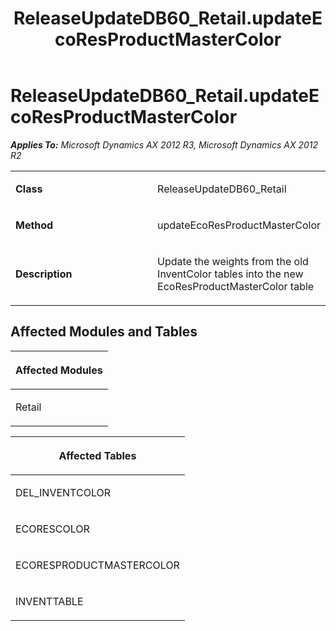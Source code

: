 ﻿---
title: ReleaseUpdateDB60_Retail.updateEcoResProductMasterColor
TOCTitle: ReleaseUpdateDB60_Retail.updateEcoResProductMasterColor
ms:assetid: eacf4ce6-2f25-04ad-d4f6-b95c49dba04b
ms:mtpsurl: https://msdn.microsoft.com/en-us/library/JJ719878(v=AX.60)
ms:contentKeyID: 49711951
ms.date: 05/18/2015
mtps_version: v=AX.60
---

# ReleaseUpdateDB60\_Retail.updateEcoResProductMasterColor 


_**Applies To:** Microsoft Dynamics AX 2012 R3, Microsoft Dynamics AX 2012 R2_

<table>
<colgroup>
<col style="width: 50%" />
<col style="width: 50%" />
</colgroup>
<tbody>
<tr class="odd">
<td><p><strong>Class</strong></p></td>
<td><p>ReleaseUpdateDB60_Retail</p></td>
</tr>
<tr class="even">
<td><p><strong>Method</strong></p></td>
<td><p>updateEcoResProductMasterColor</p></td>
</tr>
<tr class="odd">
<td><p><strong>Description</strong></p></td>
<td><p>Update the weights from the old InventColor tables into the new EcoResProductMasterColor table</p></td>
</tr>
</tbody>
</table>


## Affected Modules and Tables

<table>
<colgroup>
<col style="width: 100%" />
</colgroup>
<thead>
<tr class="header">
<th><p>Affected Modules</p></th>
</tr>
</thead>
<tbody>
<tr class="odd">
<td><p>Retail</p></td>
</tr>
</tbody>
</table>


<table>
<colgroup>
<col style="width: 100%" />
</colgroup>
<thead>
<tr class="header">
<th><p>Affected Tables</p></th>
</tr>
</thead>
<tbody>
<tr class="odd">
<td><p>DEL_INVENTCOLOR</p></td>
</tr>
<tr class="even">
<td><p>ECORESCOLOR</p></td>
</tr>
<tr class="odd">
<td><p>ECORESPRODUCTMASTERCOLOR</p></td>
</tr>
<tr class="even">
<td><p>INVENTTABLE</p></td>
</tr>
</tbody>
</table>

  


